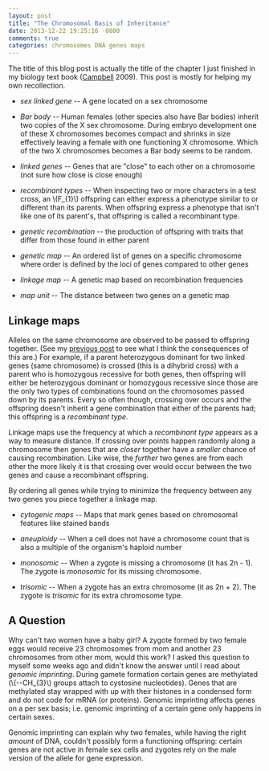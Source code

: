 ```yaml
---
layout: post
title: "The Chromosomal Basis of Inheritance"
date: 2013-12-22 19:25:16 -0800
comments: true
categories: chromosomes DNA genes maps
---
```


The title of this blog post is actually the title of the chapter I just finished in my biology text book ([Campbell][0] 2009). This post is mostly for helping my own recollection.

-   *sex linked gene* -- A gene located on a sex chromosome

-   *Bar body* -- Human females (other species also have Bar bodies) inherit two copies of the X sex chromosome. During embryo development one of these X chromosomes becomes compact and shrinks in size effectively leaving a female with one functioning X chromosome. Which of the two X chromosomes becomes a Bar body seems to be random.

-   *linked genes* -- Genes that are "close" to each other on a chromosome (not sure how close is close enough)

-   *recombinant types* -- When inspecting two or more characters in a test cross, an \\(F\_{1}\\) offspring can either express a phenotype similar to or different than its parents. When offspring express a phenotype that isn't like one of its parent's, that offspring is called a recombinant type.

-   *genetic recombination* -- the production of offspring with traits that differ from those found in either parent

-   *genetic map* -- An ordered list of genes on a specific chromosome where order is defined by the loci of genes compared to other genes

-   *linkage map* -- A genetic map based on recombination frequencies

-   *map unit* -- The distance between two genes on a genetic map

Linkage maps
------------
Alleles on the same chromosome are observed to be passed to offspring together. (See my [previous post][1] to see what I think the consequences of this are.) For example, if a parent heterozygous dominant for two linked genes (same chromosome) is crossed (this is a dihybrid cross) with a parent who is homozygous recessive for both genes, then offspring will either be heterozygous dominant or homozygous recessive since those are the only two types of combinations found on the chromosomes passed down by its parents. Every so often though, crossing over occurs
and the offspring doesn't inherit a gene combination that either of the parents had; this offspring is a _recombinant type_.

Linkage maps use the frequency at which a _recombinant type_ appears as a way to measure distance. If crossing over points happen randomly along a chromosome then genes that are _closer_ together have a _smaller_ chance of causing recombination. Like wise, the _further_ two genes are from each other the more likely it is that crossing over would occur between the two genes and cause a recombinant offspring.

By ordering all genes while trying to minimize the frequency between any two genes you piece together a linkage map.

-   *cytogenic maps* -- Maps that mark genes based on chromosomal features like stained bands

-   *aneuploidy*  -- When a cell does not have a chromosome count that is also a multiple of the organism's haploid number

-   *monosomic*  -- When a zygote is missing a chromosome (it has 2n - 1). The zygote is _monosomic_ for its missing chromosome.

-   *trisomic*  -- When a zygote has an extra chromosome (it as 2n + 2). The zygote is _trisomic_ for its extra chromosome type.

A Question
----------
Why can't two women have a baby girl? A zygote formed by two female eggs would receive 23 chromosomes from mom and another 23 chromosomes from other mom, would this work? I asked this question to myself some weeks ago and didn't know the answer until I read about *genomic imprinting*. During gamete formation certain genes are methylated (\\(--CH\_{3}\\) groups attach to cystosine nucleotides). Genes that are methylated stay wrapped with up with their histones in a condensed form and do not code for
mRNA (or proteins). Genomic imprinting affects genes on a per sex basis; i.e. genomic imprinting of a certain gene only happens in certain sexes.

Genomic imprinting can explain why two females, while having the right _amount_ of DNA, couldn't possibly form a functioning offspring: certain genes are not active in female sex cells and zygotes rely on the male version of the allele for gene expression.


[0]:http://www.abebooks.com/Campbell-Biology-9th-Edition-Jane-Reece/11395612429/bd?cm_mmc=gmc-_-gmc-_-PLA-_-v01
[1]:/blog/2013/12/21/reproductive-entropy/
